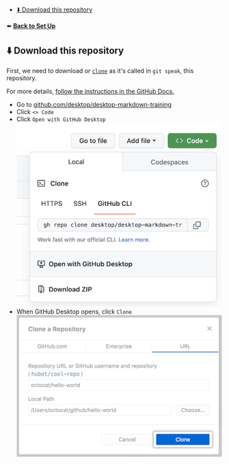 
- [⬇️ Download this repository](#️-download-this-repository)

 ⬅️ [**Back to Set Up**](1-set-up.md)

 ## ⬇️ Download this repository

 First, we need to download or [`clone`](https://docs.github.com/en/repositories/creating-and-managing-repositories/cloning-a-repository) as it's called in `git speak`, this repository.

 For more details, [follow the instructions in the GitHub Docs.](https://docs.github.com/en/desktop/contributing-and-collaborating-using-github-desktop/adding-and-cloning-repositories/cloning-a-repository-from-github-to-github-desktop)

 - Go to [github.com/desktop/desktop-markdown-training](https://github.com/desktop/desktop-markdown-training)
 - Click `<> Code`
 - Click `Open with GitHub Desktop`
![Open with GitHub Desktop](images/open-with-desktop.png)
- When GitHub Desktop opens, click `Clone`
![Clone in GitHub Desktop](images/clone-button-url-mac.png)


